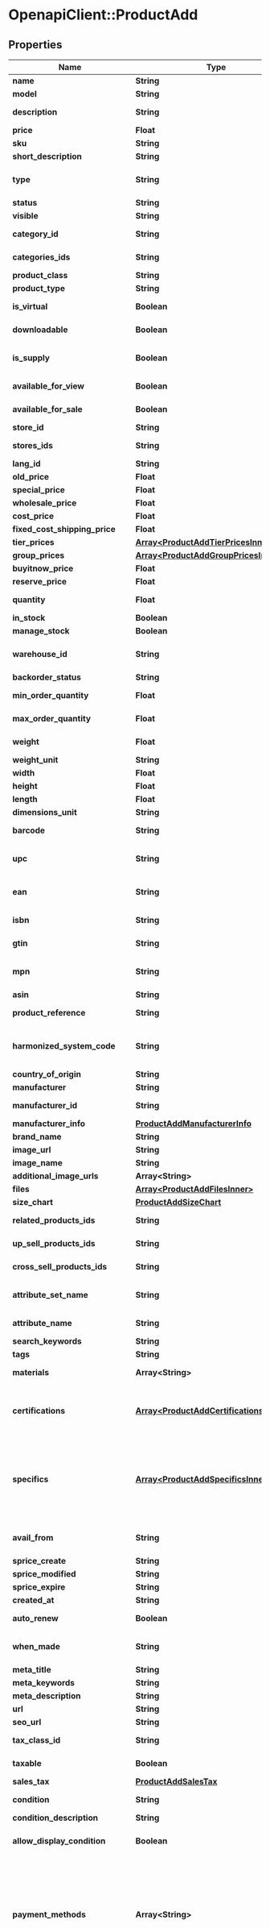 # OpenapiClient::ProductAdd

## Properties

| Name | Type | Description | Notes |
| ---- | ---- | ----------- | ----- |
| **name** | **String** | Defines product&#39;s name that has to be added |  |
| **model** | **String** | Defines product&#39;s model that has to be added |  |
| **description** | **String** | Defines product&#39;s description that has to be added |  |
| **price** | **Float** | Defines product&#39;s price that has to be added |  |
| **sku** | **String** | Defines product&#39;s sku that has to be added | [optional] |
| **short_description** | **String** | Defines short description | [optional] |
| **type** | **String** | Defines product&#39;s type | [optional][default to &#39;simple&#39;] |
| **status** | **String** | Defines product&#39;s status | [optional] |
| **visible** | **String** | Set visibility status | [optional] |
| **category_id** | **String** | Defines product add that is specified by category id | [optional] |
| **categories_ids** | **String** | Defines product add that is specified by comma-separated categories id | [optional] |
| **product_class** | **String** | A categorization for the product | [optional] |
| **product_type** | **String** | A categorization for the product | [optional] |
| **is_virtual** | **Boolean** | Defines whether the product is virtual | [optional][default to false] |
| **downloadable** | **Boolean** | Defines whether the product is downloadable | [optional][default to false] |
| **is_supply** | **Boolean** | If true, it indicates the product as a supply, otherwise it indicates that it is a finished product. | [optional][default to true] |
| **available_for_view** | **Boolean** | Specifies the set of visible/invisible products for users | [optional][default to true] |
| **available_for_sale** | **Boolean** | Specifies the set of visible/invisible products for sale | [optional][default to true] |
| **store_id** | **String** | Store Id | [optional] |
| **stores_ids** | **String** | Assign product to the stores that is specified by comma-separated stores&#39; id | [optional] |
| **lang_id** | **String** | Language id | [optional] |
| **old_price** | **Float** | Defines product&#39;s old price | [optional] |
| **special_price** | **Float** | Defines product&#39;s model that has to be added | [optional] |
| **wholesale_price** | **Float** | Defines product&#39;s sale price | [optional] |
| **cost_price** | **Float** | Defines new product&#39;s cost price | [optional] |
| **fixed_cost_shipping_price** | **Float** | Specifies product&#39;s fixed cost shipping price | [optional] |
| **tier_prices** | [**Array&lt;ProductAddTierPricesInner&gt;**](ProductAddTierPricesInner.md) | Defines product&#39;s tier prices | [optional] |
| **group_prices** | [**Array&lt;ProductAddGroupPricesInner&gt;**](ProductAddGroupPricesInner.md) | Defines product&#39;s group prices | [optional] |
| **buyitnow_price** | **Float** | Defines buy it now value | [optional] |
| **reserve_price** | **Float** | Defines reserve price value | [optional] |
| **quantity** | **Float** | Defines product&#39;s quantity that has to be added | [optional][default to 0] |
| **in_stock** | **Boolean** | Set stock status | [optional] |
| **manage_stock** | **Boolean** | Defines inventory tracking for product | [optional] |
| **warehouse_id** | **String** | This parameter is used for selecting a warehouse where you need to set/modify a product quantity. | [optional] |
| **backorder_status** | **String** | Set backorder status | [optional] |
| **min_order_quantity** | **Float** | The minimum quantity an order must contain, to be eligible to purchase this product. | [optional] |
| **max_order_quantity** | **Float** | The maximum quantity an order can contain when purchasing the product. | [optional] |
| **weight** | **Float** | Weight | [optional][default to 0] |
| **weight_unit** | **String** | Weight Unit | [optional] |
| **width** | **Float** | Defines product&#39;s width | [optional] |
| **height** | **Float** | Defines product&#39;s height | [optional] |
| **length** | **Float** | Defines product&#39;s length | [optional] |
| **dimensions_unit** | **String** | Weight Unit | [optional] |
| **barcode** | **String** | A barcode is a unique code composed of numbers used as a product identifier. | [optional] |
| **upc** | **String** | Universal Product Code. A UPC (UPC-A) is a commonly used identifer for many different products. | [optional] |
| **ean** | **String** | European Article Number. An EAN is a unique 8 or 13-digit identifier that many industries (such as book publishers) use to identify products. | [optional] |
| **isbn** | **String** | International Standard Book Number. An ISBN is a unique identifier for books. | [optional] |
| **gtin** | **String** | Global Trade Item Number. An GTIN is an identifier for trade items. | [optional] |
| **mpn** | **String** | Manufacturer Part Number. A MPN is an identifier of a particular part design or material used. | [optional] |
| **asin** | **String** | Amazon Standard Identification Number. | [optional] |
| **product_reference** | **String** | Groups all variations, that you want to combine into one product. | [optional] |
| **harmonized_system_code** | **String** | Harmonized System Code. An HSC is a 6-digit identifier that allows participating countries to classify traded goods on a common basis for customs purposes | [optional] |
| **country_of_origin** | **String** | The country where the inventory item was made | [optional] |
| **manufacturer** | **String** | Defines product&#39;s manufacturer | [optional] |
| **manufacturer_id** | **String** | Defines product&#39;s manufacturer by manufacturer_id | [optional] |
| **manufacturer_info** | [**ProductAddManufacturerInfo**](ProductAddManufacturerInfo.md) |  | [optional] |
| **brand_name** | **String** | Defines product brand name | [optional] |
| **image_url** | **String** | Image Url | [optional] |
| **image_name** | **String** | Defines image&#39;s name | [optional] |
| **additional_image_urls** | **Array&lt;String&gt;** | Image Url | [optional] |
| **files** | [**Array&lt;ProductAddFilesInner&gt;**](ProductAddFilesInner.md) | File Url | [optional] |
| **size_chart** | [**ProductAddSizeChart**](ProductAddSizeChart.md) |  | [optional] |
| **related_products_ids** | **String** | Defines product&#39;s related products ids that has to be added | [optional] |
| **up_sell_products_ids** | **String** | Defines product&#39;s up-sell products ids that has to be added | [optional] |
| **cross_sell_products_ids** | **String** | Defines product&#39;s cross-sell products ids that has to be added | [optional] |
| **attribute_set_name** | **String** | Defines product’s attribute set name in Magento | [optional][default to &#39;Default&#39;] |
| **attribute_name** | **String** | Defines product’s attribute name separated with a comma in Magento | [optional] |
| **search_keywords** | **String** | Defines unique search keywords | [optional] |
| **tags** | **String** | Product tags | [optional] |
| **materials** | **Array&lt;String&gt;** | A list of material strings for materials used in the product. | [optional] |
| **certifications** | [**Array&lt;ProductAddCertificationsInner&gt;**](ProductAddCertificationsInner.md) | An array of product certifications. The list of possible certifications can be obtained using the \&quot;&lt;i&gt;category.info&lt;/i&gt;\&quot; method (&lt;i&gt;additional_fields-&gt;rules-&gt;product_certifications&lt;/i&gt;). | [optional] |
| **specifics** | [**Array&lt;ProductAddSpecificsInner&gt;**](ProductAddSpecificsInner.md) | An array of Item Specific Name/Value pairs used by the seller to provide descriptive details of an item in a structured manner.         The list of possible specifications can be obtained using the category.info method (additional_fields-&gt;product_specifics).         &lt;b&gt;The structure of the parameter is different for specific platforms.&lt;/b&gt; | [optional] |
| **avail_from** | **String** | Allows to schedule a time in the future that the item becomes available. The value should be greater than the current date and time. | [optional] |
| **sprice_create** | **String** | Defines the date of special price creation | [optional] |
| **sprice_modified** | **String** | Defines the date of special price modification | [optional] |
| **sprice_expire** | **String** | Defines the term of special price offer duration | [optional] |
| **created_at** | **String** | Defines the date of entity creation | [optional] |
| **auto_renew** | **Boolean** | When true, automatically renews a listing upon its expiration. | [optional][default to false] |
| **when_made** | **String** | An enumerated string for the era in which the maker made the product. | [optional][default to &#39;made_to_order&#39;] |
| **meta_title** | **String** | Defines unique meta title for each entity | [optional] |
| **meta_keywords** | **String** | Defines unique meta keywords for each entity | [optional] |
| **meta_description** | **String** | Defines unique meta description of a entity | [optional] |
| **url** | **String** | Defines unique product&#39;s URL | [optional] |
| **seo_url** | **String** | Defines unique URL for SEO | [optional] |
| **tax_class_id** | **String** | Defines tax classes where entity has to be added | [optional] |
| **taxable** | **Boolean** | Specifies whether a tax is charged | [optional][default to true] |
| **sales_tax** | [**ProductAddSalesTax**](ProductAddSalesTax.md) |  | [optional] |
| **condition** | **String** | The human-readable label for the condition (e.g., \&quot;New\&quot;). | [optional] |
| **condition_description** | **String** | Detailed description of the product condition. | [optional] |
| **allow_display_condition** | **Boolean** | Flag used to determine whether the product condition is shown to the customer on the product page. | [optional] |
| **payment_methods** | **Array&lt;String&gt;** | Identifies the payment method (such as PayPal) that the seller will accept when the buyer pays for the item. Look at cart.info method response for allowed values.&lt;hr&gt;&lt;div style&#x3D;\&quot;font-style:normal\&quot;&gt;Param structure:&lt;div style&#x3D;\&quot;margin-left: 2%;\&quot;&gt;&lt;code style&#x3D;\&quot;padding:0; background-color:#ffffff;font-size:85%;font-family:monospace;\&quot;&gt;payment_methods[0] &#x3D; string&lt;/br&gt;payment_methods[1] &#x3D; string&lt;/br&gt;&lt;/code&gt;&lt;/div&gt;&lt;/div&gt; | [optional] |
| **paypal_email** | **String** | Valid PayPal email address for the PayPal account that the seller will use if they offer PayPal as a payment method for the listing. | [optional] |
| **shipping_template_id** | **Integer** | The numeric ID of the shipping template associated with the products in Etsy. You can find possible values in the \&quot;cart.info\&quot; API method response, in the field shipping_zones[]-&gt;id. | [optional][default to 0] |
| **shipping_details** | [**Array&lt;ProductAddShippingDetailsInner&gt;**](ProductAddShippingDetailsInner.md) | The shipping details, including flat and calculated shipping costs and shipping insurance costs. Look at cart.info method response for allowed values.&lt;hr&gt;&lt;div style&#x3D;\&quot;font-style:normal\&quot;&gt;Param structure:&lt;div style&#x3D;\&quot;margin-left: 2%;\&quot;&gt;&lt;code style&#x3D;\&quot;padding:0; background-color:#ffffff;font-size:85%;font-family:monospace;\&quot;&gt;shipping_details[0][&lt;b&gt;shipping_type&lt;/b&gt;] &#x3D; string &lt;/br&gt;shipping_details[0][&lt;b&gt;shipping_service&lt;/b&gt;] &#x3D; string&lt;/br&gt;shipping_details[0][&lt;b&gt;shipping_cost&lt;/b&gt;] &#x3D; decimal&lt;/br&gt;shipping_details[1][&lt;b&gt;shipping_type&lt;/b&gt;] &#x3D; string &lt;/br&gt;shipping_details[1][&lt;b&gt;shipping_service&lt;/b&gt;] &#x3D; string&lt;/br&gt;shipping_details[1][&lt;b&gt;shipping_cost&lt;/b&gt;] &#x3D; decimal&lt;/br&gt;&lt;/code&gt;&lt;/div&gt;&lt;/div&gt; | [optional] |
| **is_free_shipping** | **Boolean** | Specifies product&#39;s free shipping flag that has to be added | [optional] |
| **delivery_code** | **String** | The delivery promise that applies to offer | [optional] |
| **delivery_type** | **String** | Defines the type of the delivery. | [optional] |
| **delivery_time** | **Integer** | Defines delivery time in days. | [optional] |
| **delivery_option_ids** | **String** | Defines delivery options for product by ids. | [optional] |
| **package_details** | [**ProductAddPackageDetails**](ProductAddPackageDetails.md) |  | [optional] |
| **logistic_info** | [**Array&lt;ProductAddLogisticInfoInner&gt;**](ProductAddLogisticInfoInner.md) | Defines product&#39;s logistic channel settings | [optional] |
| **listing_duration** | **String** | Describes the number of days the seller wants the listing to be active. Look at cart.info method response for allowed values. | [optional] |
| **listing_type** | **String** | Indicates the selling format of the marketplace listing. | [optional][default to &#39;FixedPrice&#39;] |
| **category_type** | **String** | Specifies the type of category (e.g., apparel or other) for the product being added. | [optional] |
| **return_accepted** | **Boolean** | Indicates whether the seller allows the buyer to return the item. | [optional] |
| **seller_profiles** | [**ProductAddSellerProfiles**](ProductAddSellerProfiles.md) |  | [optional] |
| **auction_confidentiality_level** | **String** | This allows buyers to remain anonymous when the bid or buy an item. | [optional] |
| **best_offer** | [**ProductAddBestOffer**](ProductAddBestOffer.md) |  | [optional] |
| **production_partner_ids** | **String** | Defines product&#39;s production partner ids that has to be added | [optional] |
| **marketplace_item_properties** | **String** | String containing the JSON representation of the supplied data | [optional] |
| **clear_cache** | **Boolean** | Is cache clear required | [optional][default to true] |
| **viewed_count** | **Integer** | Specifies the number of product&#39;s reviews | [optional][default to 0] |
| **ordered_count** | **Integer** | Defines how many times the product was ordered | [optional][default to 0] |
| **shop_section_id** | **Integer** | Add Shop Section Id | [optional] |
| **return_policy_id** | **Integer** | Add Return Policy Id | [optional] |
| **personalization_details** | [**ProductAddPersonalizationDetails**](ProductAddPersonalizationDetails.md) |  | [optional] |

## Example

```ruby
require 'openapi_client'

instance = OpenapiClient::ProductAdd.new(
  name: Bag,
  model: bag_01,
  description: Product description,
  price: 99.9,
  sku: bag_01,
  short_description: Short description. This is very short description,
  type: configurable,
  status: disabled,
  visible: search,
  category_id: 6,
  categories_ids: 23,56,
  product_class: Shirts,
  product_type: BICYCLE,
  is_virtual: false,
  downloadable: true,
  is_supply: false,
  available_for_view: false,
  available_for_sale: false,
  store_id: 1,
  stores_ids: 1,2,
  lang_id: 3,
  old_price: 99.9,
  special_price: 56.9,
  wholesale_price: 56.12,
  cost_price: 65.9,
  fixed_cost_shipping_price: 5.5,
  tier_prices: null,
  group_prices: null,
  buyitnow_price: 65.9,
  reserve_price: 65.9,
  quantity: 6,
  in_stock: true,
  manage_stock: false,
  warehouse_id: 1,
  backorder_status: true,
  min_order_quantity: 1,
  max_order_quantity: 1,
  weight: 23.69,
  weight_unit: lb,
  width: 56.12,
  height: 56.12,
  length: 56.12,
  dimensions_unit: cm,
  barcode: 9770317847001,
  upc: 9770317847001,
  ean: 5901234123457,
  isbn: 9783161484100,
  gtin: 12345678912345,
  mpn: 9770317847001,
  asin: 97703178470,
  product_reference: 5901234123457,
  harmonized_system_code: 123456,
  country_of_origin: 123456,
  manufacturer: Samsung,
  manufacturer_id: 1,
  manufacturer_info: null,
  brand_name: Abidas,
  image_url: https://docs.api2cart.com/img/logo.png,
  image_name: abibas.png,
  additional_image_urls: null,
  files: null,
  size_chart: null,
  related_products_ids: 4,5,
  up_sell_products_ids: 4,5,
  cross_sell_products_ids: 4,5,
  attribute_set_name: Shoes,
  attribute_name: Color,Manufacturer,
  search_keywords: key1,key2,key3,
  tags: tag1,tag2,
  materials: materials[0]&#x3D;Aluminum&amp;materials[1]&#x3D;Brass,
  certifications: null,
  specifics: null,
  avail_from: avail_from&#x3D;2029-10-25T15:54:37-0500,
  sprice_create: 2018-08-25 23:56:12,
  sprice_modified: 2018-12-05 13:46:20,
  sprice_expire: 2018-08-25 23:56:12,
  created_at: 2014-08-09 13:13:13,
  auto_renew: false,
  when_made: 2020_2025,
  meta_title: category,test,
  meta_keywords: category,test,
  meta_description: category,test,
  url: /product_slug,
  seo_url: some seo url,
  tax_class_id: 9,
  taxable: false,
  sales_tax: null,
  condition: Like New,
  condition_description: Almost perfect condition, a few scratches,
  allow_display_condition: false,
  payment_methods: payment_methods[0]&#x3D;CashOnPickup&amp;payment_methods[1]&#x3D;PayPal,
  paypal_email: paypall@mail.com,
  shipping_template_id: 40256592690,
  shipping_details: null,
  is_free_shipping: true,
  delivery_code: 24uurs-23,
  delivery_type: PARCEL,
  delivery_time: 1,
  delivery_option_ids: 6956548250505111111,6956548250505111112,
  package_details: null,
  logistic_info: null,
  listing_duration: Days_3,
  listing_type: Auction,
  category_type: Apparel,
  return_accepted: true,
  seller_profiles: null,
  auction_confidentiality_level: public,
  best_offer: null,
  production_partner_ids: 4,5,
  marketplace_item_properties: {&quot;color&quot;:[&quot;Silver&quot;],&quot;manufacturer&quot;:&quot;Philips&quot;,&quot;features&quot;:[&quot;3 way&quot;],&quot;countPerPack&quot;:1,&quot;watts&quot;:{&quot;unit&quot;:&quot;W&quot;,&quot;measure&quot;:40}},
  clear_cache: false,
  viewed_count: 9,
  ordered_count: 15,
  shop_section_id: &#x60;12345678&#x60;,
  return_policy_id: &#x60;12345678&#x60;,
  personalization_details: null
)
```


